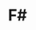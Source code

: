 ---
codehost: https://github.com/https://github.com/fsharp/fsfoundation
facebook: http://facebook.com/fsharp.org
logohandle: fsharp
sort: fsharp
title: F#
twitter: https://x.com/fsharporg
website: https://fsharp.org/
---